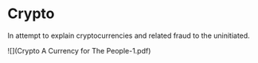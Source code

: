 # Crypto
In attempt to explain cryptocurrencies and related fraud to the uninitiated.

![](Crypto A Currency for The People-1.pdf)
